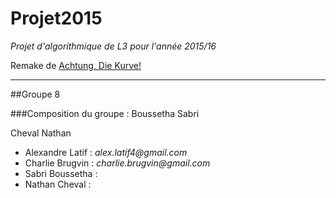 Projet2015
=======
*Projet d'algorithmique de L3 pour l'année 2015/16*

Remake de [Achtung, Die Kurve!](https://en.wikipedia.org/wiki/Achtung,_die_Kurve!)

-----------------------------------------------------------------------

##Groupe 8

###Composition du groupe :
Boussetha Sabri

Cheval Nathan

* Alexandre Latif : _alex.latif4@gmail.com_
* Charlie Brugvin : _charlie.brugvin@gmail.com_
* Sabri Boussetha :
* Nathan Cheval :
